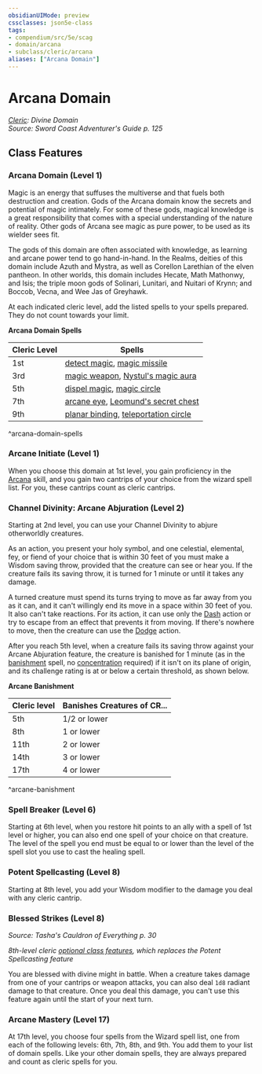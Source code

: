 ```yaml
---
obsidianUIMode: preview
cssclasses: json5e-class
tags:
- compendium/src/5e/scag
- domain/arcana
- subclass/cleric/arcana
aliases: ["Arcana Domain"]
---
```

# Arcana Domain
*[Cleric](cleric.md): Divine Domain*  
*Source: Sword Coast Adventurer's Guide p. 125*  


## Class Features

### Arcana Domain (Level 1)

Magic is an energy that suffuses the multiverse and that fuels both destruction and creation. Gods of the Arcana domain know the secrets and potential of magic intimately. For some of these gods, magical knowledge is a great responsibility that comes with a special understanding of the nature of reality. Other gods of Arcana see magic as pure power, to be used as its wielder sees fit.

The gods of this domain are often associated with knowledge, as learning and arcane power tend to go hand-in-hand. In the Realms, deities of this domain include Azuth and Mystra, as well as Corellon Larethian of the elven pantheon. In other worlds, this domain includes Hecate, Math Mathonwy, and Isis; the triple moon gods of Solinari, Lunitari, and Nuitari of Krynn; and Boccob, Vecna, and Wee Jas of Greyhawk.

At each indicated cleric level, add the listed spells to your spells prepared. They do not count towards your limit.

**Arcana Domain Spells**

| Cleric Level | Spells |
|--------------|--------|
| 1st | [detect magic](/Systems/5e/spells/detect-magic.md), [magic missile](/Systems/5e/spells/magic-missile.md) |
| 3rd | [magic weapon](/Systems/5e/spells/magic-weapon.md), [Nystul's magic aura](/Systems/5e/spells/nystuls-magic-aura.md) |
| 5th | [dispel magic](/Systems/5e/spells/dispel-magic.md), [magic circle](/Systems/5e/spells/magic-circle.md) |
| 7th | [arcane eye](/Systems/5e/spells/arcane-eye.md), [Leomund's secret chest](/Systems/5e/spells/leomunds-secret-chest.md) |
| 9th | [planar binding](/Systems/5e/spells/planar-binding.md), [teleportation circle](/Systems/5e/spells/teleportation-circle.md) |
^arcana-domain-spells

### Arcane Initiate (Level 1)

When you choose this domain at 1st level, you gain proficiency in the [Arcana](/Systems/5e/rules/skills.md#Arcana) skill, and you gain two cantrips of your choice from the wizard spell list. For you, these cantrips count as cleric cantrips.

### Channel Divinity: Arcane Abjuration (Level 2)

Starting at 2nd level, you can use your Channel Divinity to abjure otherworldly creatures.

As an action, you present your holy symbol, and one celestial, elemental, fey, or fiend of your choice that is within 30 feet of you must make a Wisdom saving throw, provided that the creature can see or hear you. If the creature fails its saving throw, it is turned for 1 minute or until it takes any damage.

A turned creature must spend its turns trying to move as far away from you as it can, and it can't willingly end its move in a space within 30 feet of you. It also can't take reactions. For its action, it can use only the [Dash](/Systems/5e/rules/actions.md#Dash) action or try to escape from an effect that prevents it from moving. If there's nowhere to move, then the creature can use the [Dodge](/Systems/5e/rules/actions.md#Dodge) action.

After you reach 5th level, when a creature fails its saving throw against your Arcane Abjuration feature, the creature is banished for 1 minute (as in the [banishment](/Systems/5e/spells/banishment.md) spell, no [concentration](/Systems/5e/rules/conditions.md#concentration) required) if it isn't on its plane of origin, and its challenge rating is at or below a certain threshold, as shown below.

**Arcane Banishment**

| Cleric level | Banishes Creatures of CR... |
|--------------|-----------------------------|
| 5th | 1/2 or lower |
| 8th | 1 or lower |
| 11th | 2 or lower |
| 14th | 3 or lower |
| 17th | 4 or lower |
^arcane-banishment

### Spell Breaker (Level 6)

Starting at 6th level, when you restore hit points to an ally with a spell of 1st level or higher, you can also end one spell of your choice on that creature. The level of the spell you end must be equal to or lower than the level of the spell slot you use to cast the healing spell.

### Potent Spellcasting (Level 8)

Starting at 8th level, you add your Wisdom modifier to the damage you deal with any cleric cantrip.

### Blessed Strikes (Level 8)
_Source: Tasha's Cauldron of Everything p. 30_

*8th-level cleric [optional class features](/Systems/5e/rules/variant-rules/optional-class-features-tce.md), which replaces the Potent Spellcasting feature*

You are blessed with divine might in battle. When a creature takes damage from one of your cantrips or weapon attacks, you can also deal `1d8` radiant damage to that creature. Once you deal this damage, you can't use this feature again until the start of your next turn.

### Arcane Mastery (Level 17)

At 17th level, you choose four spells from the Wizard spell list, one from each of the following levels: 6th, 7th, 8th, and 9th. You add them to your list of domain spells. Like your other domain spells, they are always prepared and count as cleric spells for you.